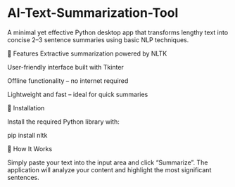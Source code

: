 
# AI-Text-Summarization-Tool

A minimal yet effective Python desktop app that transforms lengthy text into concise 2–3 sentence summaries using basic NLP techniques.

🔹 Features
Extractive summarization powered by NLTK

User-friendly interface built with Tkinter

Offline functionality – no internet required

Lightweight and fast – ideal for quick summaries

🔹 Installation

Install the required Python library with:

pip install nltk

💬 How It Works

Simply paste your text into the input area and click “Summarize”. The application will analyze your content and highlight the most significant sentences.

